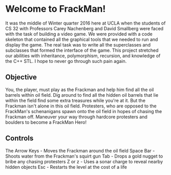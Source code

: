 # Welcome to FrackMan!
It was the middle of Winter quarter 2016 here at UCLA when
the students of CS 32 with Professors Carey Nachenberg
and David Smallberg were faced with the task of building
a video game. We were provided with a code skeleton that
contained all the graphical tools that we needed to run and
display the game. The real task was to write all the 
superclasses and subclasses that formed the interface
of the game. This project stretched our abilities with inheritance,
polymorphism, recursion, and knowledge of the C++ STL. I hope to
never go through such pain again.

## Objective
You, the player, must play as the Frackman and help him find all the oil
barrels within oil field. Dig around to find all the hidden oil barrels
that lie within the field find some extra treasures while you're at it.
But the Frackman isn't alone in this oil field. Protesters, who are opposed
to the FrackMan's schenanigans spawn onto the oil field in hopes of
chasing the Frackman off. Maneuver your way through hardcore protesters
and boulders to become a FrackMan Hero!

## Controls
The Arrow Keys - Moves the Frackman around the oil field
Space Bar      - Shoots water from the Frackman's squirt gun
Tab            - Drops a gold nugget to bribe any chasing protesters
Z or z         - Uses a sonar charge to reveal nearby hidden objects
Esc            - Restarts the level at the cost of a life